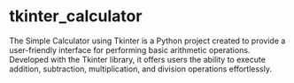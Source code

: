 # tkinter_calculator
The Simple Calculator using Tkinter is a Python project created to provide a user-friendly interface for performing basic arithmetic operations. Developed with the Tkinter library, it offers users the ability to execute addition, subtraction, multiplication, and division operations effortlessly.
